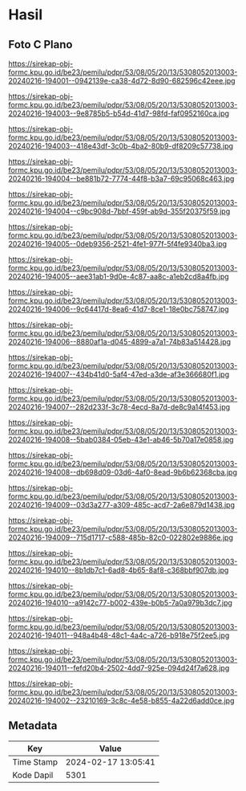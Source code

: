 # Hasil

## Foto C Plano

https://sirekap-obj-formc.kpu.go.id/be23/pemilu/pdpr/53/08/05/20/13/5308052013003-20240216-194001--0942139e-ca38-4d72-8d90-682596c42eee.jpg

https://sirekap-obj-formc.kpu.go.id/be23/pemilu/pdpr/53/08/05/20/13/5308052013003-20240216-194003--9e8785b5-b54d-41d7-98fd-faf0952160ca.jpg

https://sirekap-obj-formc.kpu.go.id/be23/pemilu/pdpr/53/08/05/20/13/5308052013003-20240216-194003--418e43df-3c0b-4ba2-80b9-df8209c57738.jpg

https://sirekap-obj-formc.kpu.go.id/be23/pemilu/pdpr/53/08/05/20/13/5308052013003-20240216-194004--be881b72-7774-44f8-b3a7-69c95068c463.jpg

https://sirekap-obj-formc.kpu.go.id/be23/pemilu/pdpr/53/08/05/20/13/5308052013003-20240216-194004--c9bc908d-7bbf-459f-ab9d-355f20375f59.jpg

https://sirekap-obj-formc.kpu.go.id/be23/pemilu/pdpr/53/08/05/20/13/5308052013003-20240216-194005--0deb9356-2521-4fe1-977f-5f4fe9340ba3.jpg

https://sirekap-obj-formc.kpu.go.id/be23/pemilu/pdpr/53/08/05/20/13/5308052013003-20240216-194005--aee31ab1-9d0e-4c87-aa8c-a1eb2cd8a4fb.jpg

https://sirekap-obj-formc.kpu.go.id/be23/pemilu/pdpr/53/08/05/20/13/5308052013003-20240216-194006--9c64417d-8ea6-41d7-8ce1-18e0bc758747.jpg

https://sirekap-obj-formc.kpu.go.id/be23/pemilu/pdpr/53/08/05/20/13/5308052013003-20240216-194006--8880af1a-d045-4899-a7a1-74b83a514428.jpg

https://sirekap-obj-formc.kpu.go.id/be23/pemilu/pdpr/53/08/05/20/13/5308052013003-20240216-194007--434b41d0-5af4-47ed-a3de-af3e366680f1.jpg

https://sirekap-obj-formc.kpu.go.id/be23/pemilu/pdpr/53/08/05/20/13/5308052013003-20240216-194007--282d233f-3c78-4ecd-8a7d-de8c9a14f453.jpg

https://sirekap-obj-formc.kpu.go.id/be23/pemilu/pdpr/53/08/05/20/13/5308052013003-20240216-194008--5bab0384-05eb-43e1-ab46-5b70a17e0858.jpg

https://sirekap-obj-formc.kpu.go.id/be23/pemilu/pdpr/53/08/05/20/13/5308052013003-20240216-194008--db698d09-03d6-4af0-8ead-9b6b62368cba.jpg

https://sirekap-obj-formc.kpu.go.id/be23/pemilu/pdpr/53/08/05/20/13/5308052013003-20240216-194009--03d3a277-a309-485c-acd7-2a6e879d1438.jpg

https://sirekap-obj-formc.kpu.go.id/be23/pemilu/pdpr/53/08/05/20/13/5308052013003-20240216-194009--715d1717-c588-485b-82c0-022802e9886e.jpg

https://sirekap-obj-formc.kpu.go.id/be23/pemilu/pdpr/53/08/05/20/13/5308052013003-20240216-194010--8b1db7c1-6ad8-4b65-8af8-c368bbf907db.jpg

https://sirekap-obj-formc.kpu.go.id/be23/pemilu/pdpr/53/08/05/20/13/5308052013003-20240216-194010--a9142c77-b002-439e-b0b5-7a0a979b3dc7.jpg

https://sirekap-obj-formc.kpu.go.id/be23/pemilu/pdpr/53/08/05/20/13/5308052013003-20240216-194011--948a4b48-48c1-4a4c-a726-b918e75f2ee5.jpg

https://sirekap-obj-formc.kpu.go.id/be23/pemilu/pdpr/53/08/05/20/13/5308052013003-20240216-194011--fefd20b4-2502-4dd7-925e-094d24f7a628.jpg

https://sirekap-obj-formc.kpu.go.id/be23/pemilu/pdpr/53/08/05/20/13/5308052013003-20240216-194002--23210169-3c8c-4e58-b855-4a22d6add0ce.jpg


## Metadata

| Key        | Value               |
| ---------- | ------------------- |
| Time Stamp | 2024-02-17 13:05:41 |
| Kode Dapil | 5301                |



